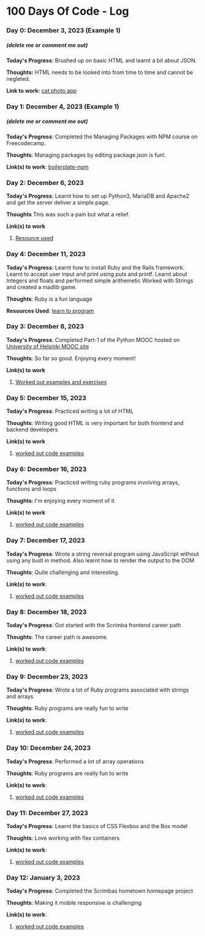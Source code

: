 # 100 Days Of Code - Log

### Day 0: December 3, 2023 (Example 1)
##### (delete me or comment me out)

**Today's Progress**: Brushed up on basic HTML and learnt a bit about JSON.

**Thoughts:** HTML needs to be looked into from time to time and cannot be negleted.

**Link to work:** [cat photo app](https://github.com/alok-38/free-code-camp/tree/main/cat-photo-app)

### Day 1: December 4, 2023 (Example 1)
##### (delete me or comment me out)

**Today's Progress**: Completed the Managing Packages with NPM course on Freecodecamp.

**Thoughts**: Managing packages by editing package.json is fun!.

**Link(s) to work**: [boilerplate-npm](https://github.com/alok-38/free-code-camp/tree/main/boilerplate-npm)


### Day 2: December 6, 2023

**Today's Progress**: Learnt how to set up Python3, MariaDB and Apache2 and get the server deliver a simple page.

**Thoughts** This was such a pain but what a relief.

**Link(s) to work**
1. [Resource used](https://linuxconfig.org/how-to-setup-linux-apache-mysql-python-server)


### Day 4: December 11, 2023
**Today's Progress**: Learnt how to install Ruby and the Rails framework. Learnt to accept user input and 
print using puts and printf. 
Learnt about Integers and floats and performed simple arithemetic
Worked with Strings and created a madlib game.

**Thoughts**: Ruby is a fun language

**Resources Used**: [learn to program](https://pragprog.com/titles/ltp3/learn-to-program-third-edition/)

### Day 3: December 8, 2023
**Today's Progress**: Completed Part-1 of the Python MOOC hosted on [University of Helsinki MOOC site](https://www.mooc.fi/en/)

**Thoughts**: So far so good. Enjoying every moment!

**Link(s) to work**
1. [Worked out examples and exercises](https://github.com/alok-38/100-days-of-code)

### Day 5: December 15, 2023

**Today's Progress**: Practiced writing a lot of HTML

**Thoughts**: Writing good HTML is very important for both frontend and backend developers

**Link(s) to work**
1. [worked out code examples](https://github.com/alok-38/learn-enough)

### Day 6: December 16, 2023

**Today's Progress**: Practiced writing ruby programs involving arrays, functions and loops

**Thoughts**: I'm enjoying every moment of it

**Link(s) to work**
1. [worked out code examples](https://github.com/alok-38/learn-enough)

### Day 7: December 17, 2023

**Today's Progress**: Wrote a string reversal program using JavaScript without using any built in method.
Also learnt how to render the output to the DOM

**Thoughts**: Quite challenging and interesting.

**Link(s) to work**:
1. [worked out code examples](https://github.com/alok-38/learn-enough)

### Day 8: December 18, 2023

**Today's Progress**: Got started with the Scrimba frontend career path

**Thoughts**: The career path is awesome.

**Link(s) to work**:
1. [worked out code examples](https://github.com/alok-38/scrimba-frontend-developer)


### Day 9: December 23, 2023

**Today's Progress**: Wrote a lot of Ruby programs associated with strings and arrays

**Thoughts**: Ruby programs are really fun to write

**Link(s) to work**:
1. [worked out code examples](https://github.com/alok-38/learn-enough)

### Day 10: December 24, 2023

**Today's Progress**: Performed a lot of array operations

**Thoughts**: Ruby programs are really fun to write

**Link(s) to work**:
1. [worked out code examples](https://github.com/alok-38/learn-enough)

### Day 11: December 27, 2023

**Today's Progress**: Learnt the basics of CSS Flexbox and the Box model

**Thoughts**: Love working with flex containers

**Link(s) to work**:
1. [worked out code examples](https://github.com/alok-38/scrimba-frontend-developer)

### Day 12: January 3, 2023

**Today's Progress**: Completed the Scrimbas hometown homepage project

**Thoughts**: Making it mobile responsive is challenging

**Link(s) to work**:
1. [worked out code examples](https://github.com/alok-38/scrimba-frontend-developer)

